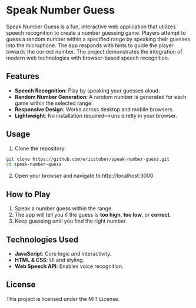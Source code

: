 # Speak Number Guess

Speak Number Guess is a fun, interactive web application that utilizes speech recognition to create a number guessing game. Players attempt to guess a random number within a specified range by speaking their guesses into the microphone. The app responds with hints to guide the player towards the correct number. The project demonstrates the integration of modern web technologies with browser-based speech recognition.

## Features

- **Speech Recognition**: Play by speaking your guesses aloud.
- **Random Number Generation**: A random number is generated for each game within the selected range.
- **Responsive Design**: Works across desktop and mobile browsers.
- **Lightweight**: No installation required—runs diretly in your browser.

## Usage

1. Clone the repository:

```bash
git clone https://github.com/ericstober/speak-number-guess.git
cd speak-number-guess
```

2. Open your browser and navigate to http://localhost:3000

## How to Play

1. Speak a number guess within the range.
2. The app will tell you if the guess is **too high**, **too low**, or **correct**.
3. Keep guessing until you find the right number.

## Technologies Used

- **JavaScript**: Core logic and interactivity.
- **HTML & CSS**: UI and styling.
- **Web Speech API**: Enables voice recognition.

## License

This project is licensed under the MIT License.
